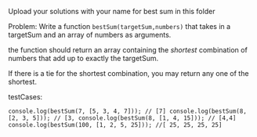 Upload your solutions with your name for best sum in this folder

Problem:
Write a function `bestSum(targetSum,numbers)` that takes in a targetSum and an array of numbers as arguments.

the function should return an array containing the _shortest_ combination of numbers that add up to exactly the targetSum.

If there is a tie for the shortest combination, you may return any one of the shortest.

testCases:

`console.log(bestSum(7, [5, 3, 4, 7])); // [7] console.log(bestSum(8, [2, 3, 5])); // [3, console.log(bestSum(8, [1, 4, 15])); // [4,4] console.log(bestSum(100, [1, 2, 5, 25])); //[ 25, 25, 25, 25]`
